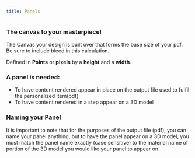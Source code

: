 ```yaml
---
title: Panels
---
```


### The canvas to your masterpiece! 

The Canvas your design is built over that forms the base size of your pdf. Be sure to include bleed in this calculation. 

Defined in **Points** or **pixels** by a **height** and a **width**. 

### A panel is needed: 
- To have content rendered appear in place on the output file used to fulfil the personalized item(pdf) 
- To have content rendered in a step appear on a 3D model 

### Naming your Panel
It is important to note that for the purposes of the output file (pdf),  you can name your panel anything,  but to have the panel appear on a 3D model, you must match the panel name exactly (case sensitive) to the material name of portion of the 3D model you would like your panel to appear on. 




